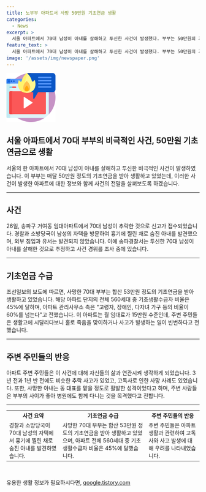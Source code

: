 ```yaml
---
title: 노부부 아파트서 사망 50만원 기초연금 생활
categories:
  - News
excerpt: >
  서울 아파트에서 70대 남성이 아내를 살해하고 투신한 사건이 발생했다. 부부는 50만원의 기초연금을 받아 살았으며, 사고가 발생한 아파트 단지는 기초생활수급자 비율이 45%에 달한다. 아파트 주민들은 생활고로 고독사나 추락 사고가 잇달아 발생했다고 전하고 있다. 사망한 아내는 동 대표를 맡을 정도로 활발한 성격이었으며, 부부는 병원도 함께 다녔던 것으로 전해진다.
feature_text: >
  서울 아파트에서 70대 남성이 아내를 살해하고 투신한 사건이 발생했다. 부부는 50만원의 기초연금을 받아 살았으며, 사고가 발생한 아파트 단지는 기초생활수급자 비율이 45%에 달한다. 아파트 주민들은 생활고로 고독사나 추락 사고가 잇달아 발생했다고 전하고 있다. 사망한 아내는 동 대표를 맡을 정도로 활발한 성격이었으며, 부부는 병원도 함께 다녔던 것으로 전해진다.
image: '/assets/img/newspaper.png'
---
```


<p><img src="/assets/img/news.png" alt="rentncar 속보" /></p>

<h2>서울 아파트에서 70대 부부의 비극적인 사건, 50만원 기초연금으로 생활</h2>

<p data-ke-size="size16">서울의 한 아파트에서 70대 남성이 아내를 살해하고 투신한 비극적인 사건이 발생하였습니다. 이 부부는 매달 50만원 정도의 기초연금을 받아 생활하고 있었는데, 이러한 사건이 발생한 아파트에 대한 정보와 함께 사건의 전말을 살펴보도록 하겠습니다.</p>

<hr>

<h2 data-ke-size="size26">사건</h2>

<p>26일, 송파구 거여동 임대아파트에서 70대 남성이 추락한 것으로 신고가 접수되었습니다. 경찰과 소방당국이 남성의 자택을 방문하여 흉기에 찔린 채로 숨진 아내를 발견했으며, 외부 침입과 유서는 발견되지 않았습니다. 이에 송파경찰서는 투신한 70대 남성이 아내를 살해한 것으로 추정하고 사건 경위를 조사 중에 있습니다.</p>

<hr>

<h2 data-ke-size="size26">기초연금 수급</h2>

<p>조선일보의 보도에 따르면, 사망한 70대 부부는 합산 53만원 정도의 기초연금을 받아 생활하고 있었습니다. 해당 아파트 단지의 전체 560세대 중 기초생활수급자 비율은 45%에 달하며, 아파트 관리사무소 측은 "고령자, 장애인, 다자녀 가구 등의 비율이 60%를 넘는다"고 전했습니다. 이 아파트는 월 임대료가 15만원 수준인데, 주변 주민들은 생활고에 시달리다보니 홀로 죽음을 맞이하거나 사고가 발생하는 일이 빈번하다고 전했습니다.</p>

<hr>

<h2 data-ke-size="size26">주변 주민들의 반응</h2>

<p>아파트 주변 주민들은 이 사건에 대해 자신들의 삶과 연관시켜 생각하게 되었습니다. 3년 전과 1년 반 전에도 비슷한 추락 사고가 있었고, 고독사로 인한 사망 사례도 있었습니다. 또한, 사망한 아내는 동 대표를 맡을 정도로 활발한 성격이었다고 하며, 주변 사람들은 부부의 사이가 좋아 병원에도 함께 다니는 것을 목격했다고 전합니다.</p>

<hr>

<table>
  <tr>
    <td style="text-align: center; height: 17px;"><b>사건 요약</b></td>
    <td style="text-align: center; height: 17px;"><b>기초연금 수급</b></td>
    <td style="text-align: center; height: 17px;"><b>주변 주민들의 반응</b></td>
  </tr>
  <tr>
    <td>경찰과 소방당국이 70대 남성의 자택에서 흉기에 찔린 채로 숨진 아내를 발견하였습니다.</td>
    <td>사망한 70대 부부는 합산 53만원 정도의 기초연금을 받아 생활하고 있었으며, 아파트 전체 560세대 중 기초생활수급자 비율은 45%에 달했습니다.</td>
    <td>주변 주민들은 아파트 생활과 관련하여 고독사와 사고 발생에 대해 우려를 나타내었습니다.</td>
  </tr>
</table>

<p data-ke-size="size16">&nbsp;</p>
유용한 생활 정보가 필요하시다면, <a href="https://qoogle.tistory.com" rel="dofollow">qoogle.tistory.com</a>


